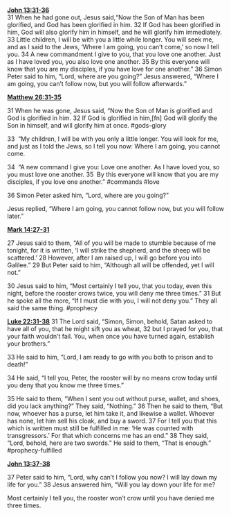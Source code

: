 **[John 13:31-36](http://www.blueletterbible.org/search/preSearch.cfm?Criteria=John+13.31-36&t=NIV)**  
31 When he had gone out, Jesus said,“Now the Son of Man has been glorified, and God has been glorified in him. 32 If God has been glorified in him, God will also glorify him in himself, and he will glorify him immediately. 33 Little children, I will be with you a little while longer. You will seek me, and as I said to the Jews, ‘Where I am going, you can’t come,’ so now I tell you. 34 A new commandment I give to you, that you love one another. Just as I have loved you, you also love one another. 35 By this everyone will know that you are my disciples, if you have love for one another.” 36 Simon Peter said to him, “Lord, where are you going?” Jesus answered, “Where I am going, you can’t follow now, but you will follow afterwards.”

**[Matthew 26:31-35](http://www.blueletterbible.org/search/preSearch.cfm?Criteria=Matthew+26.31-35&t=NIV)**

31 When he was gone, Jesus said, “Now the Son of Man is glorified and God is glorified in him. 32 If God is glorified in him,[fn] God will glorify the Son in himself, and will glorify him at once. #gods-glory

33  “My children, I will be with you only a little longer. You will look for me, and just as I told the Jews, so I tell you now: Where I am going, you cannot come.

34  “A new command I give you: Love one another. As I have loved you, so you must love one another. 35  By this everyone will know that you are my disciples, if you love one another.” #commands #love

36 Simon Peter asked him, “Lord, where are you going?”

Jesus replied, “Where I am going, you cannot follow now, but you will follow later.”

**[Mark 14:27-31](http://www.blueletterbible.org/search/preSearch.cfm?Criteria=Mark+14.27-31&t=NIV)**

27 Jesus said to them, “All of you will be made to stumble because of me tonight, for it is written, ‘I will strike the shepherd, and the sheep will be scattered.’ 28 However, after I am raised up, I will go before you into Galilee.” 29 But Peter said to him, “Although all will be offended, yet I will not.”

30 Jesus said to him, “Most certainly I tell you, that you today, even this night, before the rooster crows twice, you will deny me three times.” 31 But he spoke all the more, “If I must die with you, I will not deny you.” They all said the same thing. #prophecy 

**[Luke 22:31-38](http://www.blueletterbible.org/search/preSearch.cfm?Criteria=Luke+22.31-38&t=NIV)**
31 The Lord said, “Simon, Simon, behold, Satan asked to have all of you, that he might sift you as wheat, 32 but I prayed for you, that your faith wouldn’t fail. You, when once you have turned again, establish your brothers.”

33 He said to him, “Lord, I am ready to go with you both to prison and to death!”

34 He said, “I tell you, Peter, the rooster will by no means crow today until you deny that you know me three times.”

35 He said to them, “When I sent you out without purse, wallet, and shoes, did you lack anything?” They said, “Nothing.” 36 Then he said to them, “But now, whoever has a purse, let him take it, and likewise a wallet. Whoever has none, let him sell his cloak, and buy a sword. 37 For I tell you that this which is written must still be fulfilled in me: ‘He was counted with transgressors.’ For that which concerns me has an end.” 38 They said, “Lord, behold, here are two swords.” He said to them, “That is enough.” #prophecy-fulfilled 

**[John 13:37-38](http://www.blueletterbible.org/search/preSearch.cfm?Criteria=John+13.37-38&t=NIV)**

37 Peter said to him, “Lord, why can’t I follow you now? I will lay down my life for you.” 38 Jesus answered him, “Will you lay down your life for me?

Most certainly I tell you, the rooster won’t crow until you have denied me three times.
